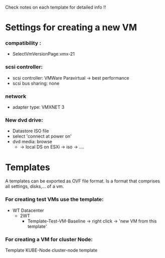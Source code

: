 Check notes on each template for detailed info !!


# Settings for creating a new VM


### compatibility :
- SelectVmVersionPage.vmx-21
### scsi controller:
- scsi controller: VMWare Paravirtual   -> best performance
- scsi bus sharing: none
### network
- adapter type: VMXNET 3

### New dvd drive:
- Datastore ISO file
- select 'connect at power on'
- dvd media: browse
  -   -> local DS on ESXi -> iso -> ....





# Templates

A templates can be exported as OVF file format. Is a format that comprises all settings, disks,... of a vm. 



### For creating test VMs use the template:
- WT Datacenter
  - 2WT
    - Template-Test-VM-Baseline
      -> right click -> 'new VM from this template'

  
### For creating a VM for cluster Node:
  Template KUBE-Node
cluster-node template

